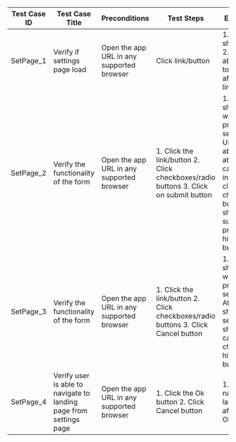 | Test Case ID 	| Test Case Title                                                     	| Preconditions                             	| Test Steps                                                                            	| Expected Result                                                                                                                                                                                                                                                                    	| Pass/Fail 	| Comments 	|
|--------------	|---------------------------------------------------------------------	|-------------------------------------------	|---------------------------------------------------------------------------------------	|------------------------------------------------------------------------------------------------------------------------------------------------------------------------------------------------------------------------------------------------------------------------------------	|-----------	|----------	|
| SetPage_1    	| Verify if settings page load                                        	| Open the app URL in any supported browser 	| Click link/button                                                                     	| 1. The page should be  loaded 2. User should be able to navigate to settings page after hitting link/button                                                                                                                                                                        	|           	|          	|
| SetPage_2    	| Verify the functionality of the form                                	| Open the app URL in any supported browser 	| 1. Click the link/button 2. Click checkboxes/radio buttons  3. Click on submit button 	| 1. The form should be loaded with user's preferences on settings page 2. User should be able to select atleast one of the categories  listed in the form after clicking  checkboxes/radio buttons 3. User should be able to submit  their preferences after hitting submit button 	|           	|          	|
| SetPage_3    	| Verify the functionality of the form                                	| Open the app URL in any supported browser 	| 1. Click the link/button 2. Click checkboxes/radio buttons 3. Click Cancel button     	| 1. The form should be loaded with user's preferences on settings page 2. Atleast one item should be  kept selected 3. User should be able to cancel their  changes after hitting cancel button                                                                                     	|           	|          	|
| SetPage_4    	| Verify user is able to  navigate to landing page from settings page 	| Open the app URL in any supported browser 	| 1. Click the Ok button 2. Click Cancel button                                         	| 1. User should be navigated to the landing page after hitting Ok/Cancel button                                                                                                                                                                                                     	|           	|          	|
